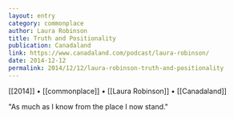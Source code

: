 ```yaml
---
layout: entry
category: commonplace
author: Laura Robinson
title: Truth and Positionality
publication: Canadaland
link: https://www.canadaland.com/podcast/laura-robinson/
date: 2014-12-12
permalink: 2014/12/12/laura-robinson-truth-and-positionality
---
```


[[2014]] • [[commonplace]] • [[Laura Robinson]] • [[Canadaland]]

"As much as I know from the place I now stand." 